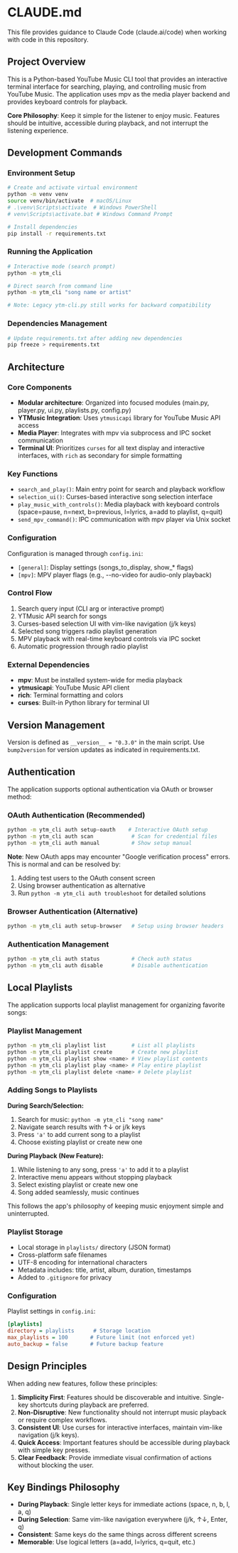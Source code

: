 # CLAUDE.md

This file provides guidance to Claude Code (claude.ai/code) when working with code in this repository.

## Project Overview

This is a Python-based YouTube Music CLI tool that provides an interactive terminal interface for searching, playing, and controlling music from YouTube Music. The application uses mpv as the media player backend and provides keyboard controls for playback.

**Core Philosophy**: Keep it simple for the listener to enjoy music. Features should be intuitive, accessible during playback, and not interrupt the listening experience.

## Development Commands

### Environment Setup
```bash
# Create and activate virtual environment
python -m venv venv
source venv/bin/activate  # macOS/Linux
# .\venv\Scripts\activate  # Windows PowerShell
# venv\Scripts\activate.bat # Windows Command Prompt

# Install dependencies
pip install -r requirements.txt
```

### Running the Application
```bash
# Interactive mode (search prompt)
python -m ytm_cli

# Direct search from command line
python -m ytm_cli "song name or artist"

# Note: Legacy ytm-cli.py still works for backward compatibility
```

### Dependencies Management
```bash
# Update requirements.txt after adding new dependencies
pip freeze > requirements.txt
```

## Architecture

### Core Components

- **Modular architecture**: Organized into focused modules (main.py, player.py, ui.py, playlists.py, config.py)
- **YTMusic Integration**: Uses `ytmusicapi` library for YouTube Music API access
- **Media Player**: Integrates with mpv via subprocess and IPC socket communication
- **Terminal UI**: Prioritizes `curses` for all text display and interactive interfaces, with `rich` as secondary for simple formatting

### Key Functions

- `search_and_play()`: Main entry point for search and playback workflow
- `selection_ui()`: Curses-based interactive song selection interface  
- `play_music_with_controls()`: Media playback with keyboard controls (space=pause, n=next, b=previous, l=lyrics, a=add to playlist, q=quit)
- `send_mpv_command()`: IPC communication with mpv player via Unix socket

### Configuration

Configuration is managed through `config.ini`:
- `[general]`: Display settings (songs_to_display, show_* flags)
- `[mpv]`: MPV player flags (e.g., --no-video for audio-only playback)

### Control Flow

1. Search query input (CLI arg or interactive prompt)
2. YTMusic API search for songs
3. Curses-based selection UI with vim-like navigation (j/k keys)
4. Selected song triggers radio playlist generation
5. MPV playback with real-time keyboard controls via IPC socket
6. Automatic progression through radio playlist

### External Dependencies

- **mpv**: Must be installed system-wide for media playback
- **ytmusicapi**: YouTube Music API client
- **rich**: Terminal formatting and colors
- **curses**: Built-in Python library for terminal UI

## Version Management

Version is defined as `__version__ = "0.3.0"` in the main script. Use `bump2version` for version updates as indicated in requirements.txt.

## Authentication

The application supports optional authentication via OAuth or browser method:

### OAuth Authentication (Recommended)
```bash
python -m ytm_cli auth setup-oauth    # Interactive OAuth setup
python -m ytm_cli auth scan            # Scan for credential files
python -m ytm_cli auth manual          # Show setup manual
```

**Note**: New OAuth apps may encounter "Google verification process" errors. This is normal and can be resolved by:
1. Adding test users to the OAuth consent screen
2. Using browser authentication as alternative
3. Run `python -m ytm_cli auth troubleshoot` for detailed solutions

### Browser Authentication (Alternative)
```bash
python -m ytm_cli auth setup-browser   # Setup using browser headers
```

### Authentication Management
```bash
python -m ytm_cli auth status          # Check auth status
python -m ytm_cli auth disable         # Disable authentication
```

## Local Playlists

The application supports local playlist management for organizing favorite songs:

### Playlist Management
```bash
python -m ytm_cli playlist list        # List all playlists
python -m ytm_cli playlist create      # Create new playlist
python -m ytm_cli playlist show <name> # View playlist contents
python -m ytm_cli playlist play <name> # Play entire playlist
python -m ytm_cli playlist delete <name> # Delete playlist
```

### Adding Songs to Playlists

**During Search/Selection:**
1. Search for music: `python -m ytm_cli "song name"`
2. Navigate search results with ↑↓ or j/k keys
3. Press `'a'` to add current song to a playlist
4. Choose existing playlist or create new one

**During Playback (New Feature):**
1. While listening to any song, press `'a'` to add it to a playlist
2. Interactive menu appears without stopping playback
3. Select existing playlist or create new one
4. Song added seamlessly, music continues

This follows the app's philosophy of keeping music enjoyment simple and uninterrupted.

### Playlist Storage
- Local storage in `playlists/` directory (JSON format)
- Cross-platform safe filenames
- UTF-8 encoding for international characters
- Metadata includes: title, artist, album, duration, timestamps
- Added to `.gitignore` for privacy

### Configuration
Playlist settings in `config.ini`:
```ini
[playlists]
directory = playlists      # Storage location
max_playlists = 100       # Future limit (not enforced yet)
auto_backup = false       # Future backup feature
```

## Design Principles

When adding new features, follow these principles:

1. **Simplicity First**: Features should be discoverable and intuitive. Single-key shortcuts during playback are preferred.
2. **Non-Disruptive**: New functionality should not interrupt music playback or require complex workflows.
3. **Consistent UI**: Use curses for interactive interfaces, maintain vim-like navigation (j/k keys).
4. **Quick Access**: Important features should be accessible during playback with simple key presses.
5. **Clear Feedback**: Provide immediate visual confirmation of actions without blocking the user.

## Key Bindings Philosophy

- **During Playback**: Single letter keys for immediate actions (space, n, b, l, a, q)
- **During Selection**: Same vim-like navigation everywhere (j/k, ↑↓, Enter, q)
- **Consistent**: Same keys do the same things across different screens
- **Memorable**: Use logical letters (a=add, l=lyrics, q=quit, etc.)